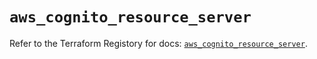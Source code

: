 # `aws_cognito_resource_server`

Refer to the Terraform Registory for docs: [`aws_cognito_resource_server`](https://www.terraform.io/docs/providers/aws/r/cognito_resource_server).
